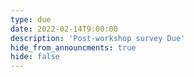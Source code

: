 ```yaml
---
type: due
date: 2022-02-14T9:00:00
description: 'Post-workshop survey Due'
hide_from_announcments: true
hide: false
---
```


